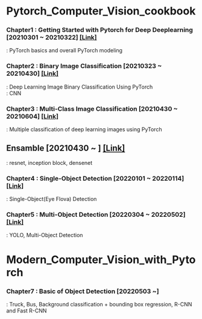 # Pytorch_Computer_Vision_cookbook
### Chapter1 : Getting Started with Pytorch for Deep Deeplearning [20210301 ~ 20210322] [[Link]](https://github.com/jihyeheo/Pytorch_Computer_Vision_cookbook/tree/main/Chapter1)
: PyTorch basics and overall PyTorch modeling
  
### Chapter2 : Binary Image Classification [20210323 ~ 20210430] [[Link]](https://github.com/jihyeheo/Pytorch_Computer_Vision_cookbook/tree/main/Chapter2)
: Deep Learning Image Binary Classification Using PyTorch<br>
: CNN

### Chapter3 : Multi-Class Image Classification [20210430 ~ 20210604] [[Link]](https://github.com/jihyeheo/Pytorch_Computer_Vision_cookbook/tree/main/Chapter3)
: Multiple classification of deep learning images using PyTorch

## Ensamble [20210430 ~ ] [[Link]](https://github.com/jihyeheo/Pytorch_Computer_Vision_cookbook/tree/main/Ensemble)
: resnet, inception block, densenet

### Chapter4 : Single-Object Detection [20220101 ~ 20220114][[Link]](https://github.com/jihyeheo/Pytorch_Computer_Vision_cookbook/tree/main/Chapter4)
: Single-Object(Eye Flova) Detection

### Chapter5 : Multi-Object Detection [20220304 ~ 20220502][[Link]](https://github.com/jihyeheo/Pytorch_Computer_Vision_cookbook/tree/main/Chapter5)
: YOLO, Multi-Object Detection

# Modern_Computer_Vision_with_Pytorch
### Chapter7 : Basic of Object Detection [20220503 ~]
: Truck, Bus, Background classification + bounding box regression, R-CNN and Fast R-CNN
